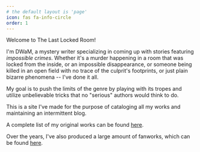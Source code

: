 ```yaml
---
# the default layout is 'page'
icon: fas fa-info-circle
order: 1
---
```


Welcome to The Last Locked Room!

I'm DWaM, a mystery writer specializing in coming up with stories featuring *impossible crimes*. Whether it's a murder happening in a room that was locked from the inside, or an impossible disappearance, or someone being killed in an open field with no trace of the culprit's footprints, or just plain bizarre phenomena -- I've done it all.

My goal is to push the limits of the genre by playing with its tropes and utilize unbelievable tricks that no "serious" authors would think to do.

This is a site I've made for the purpose of cataloging all my works and maintaining an intermittent blog.

A complete list of my original works can be found [here](/original-fiction).

Over the years, I've also produced a large amount of fanworks, which can be found [here](/fanworks).